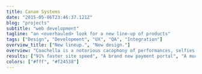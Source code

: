 ```yaml
---
title: Canam Systems
date: "2015-05-06T23:46:37.121Z"
blog: "projects"
subtitle: "web development"
tagline: "an <overhauled> look for a new line-up of products"
tags: ["Design", "Development", "UX", "QA", "Integration"]
overview_title: ["New lineup.", "New design."]
overview: "Coachella is a notorious cacophony of performances, selfies, installations, and general madness — and yet we went on location to get people’s attention. In anticipation of Childish Gambino’s new adidas shoe line and forthcoming performance, we sent invites to be the first to wear the shoes via AirDrop. What happened next, no one saw coming."
results: ["91% faster site speed", "A brand new payment portal", "A much prettier website"]
colors: ["#fff", "#f24538"]
---
```


<!-- Wow! I love blogging so much already.

Did you know that "despite its name, salted duck eggs can also be made from
chicken eggs, though the taste and texture will be somewhat different, and the
egg yolk will be less rich."?
([Wikipedia Link](https://en.wikipedia.org/wiki/Salted_duck_egg))

Yeah, I didn't either. -->
